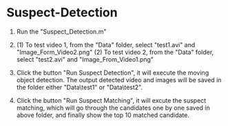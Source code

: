 # Suspect-Detection

1. Run the "Suspect_Detection.m"

2. (1) To test video 1, from the "Data" folder, select "test1.avi" and "Image_Form_Video2.png"
   (2) To test video 2, from the "Data" folder, select "test2.avi" and "Image_From_Video1.png"
   
3. Click the button "Run Suspect Detection", it will execute the moving object detection. The output detected video and images will be saved in the folder either "Data\test1" or "Data\test2".

4. Click the button "Run Suspect Matching", it will excute the suspect matching, which will go through the candidates one by one saved in above folder, and finally show the top 10 matched candidate.

